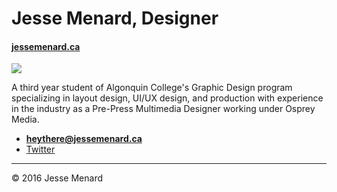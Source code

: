 # Jesse Menard, Designer

#### [jessemenard.ca](http://www.jessemenard.ca)

![](http://jessemenard.ca/images/logoicon.svg)

A third year student of Algonquin College's Graphic Design program specializing in layout design, UI/UX design, and production with experience in the industry as a Pre-Press Multimedia Designer working under Osprey Media.

- **[heythere@jessemenard.ca](mailto:heythere@jessemenard.ca)**
- [Twitter](https://twitter.com/jesse_menard)

---

© 2016 Jesse Menard